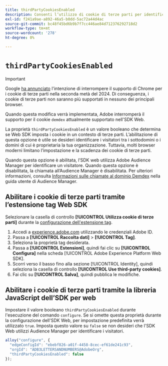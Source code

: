 ```yaml
---
title: thirdPartyCookiesEnabled
description: Consenti l’utilizzo di cookie di terze parti per identificare i visitatori.
exl-id: f241a9ae-a892-46a5-b0dd-5ac72a44d4ac
source-git-commit: bc48f45bd6b9b7f7cc446ae84d712376292718d2
workflow-type: tm+mt
source-wordcount: '278'
ht-degree: 0%

---
```



# `thirdPartyCookiesEnabled`

>[!IMPORTANT]
>
>Google [ha annunciato](https://developers.google.com/privacy-sandbox/3pcd/prepare/prepare-for-phaseout) l&#39;intenzione di interrompere il supporto di Chrome per i cookie di terze parti nella seconda metà del 2024. Di conseguenza, i cookie di terze parti non saranno più supportati in nessuno dei principali browser.
>
>Quando questa modifica verrà implementata, Adobe interromperà il supporto per il cookie `demdex` attualmente supportato nell&#39;SDK Web.


La proprietà `thirdPartyCookiesEnabled` è un valore booleano che determina se Web SDK imposta i cookie in un contesto di terze parti. L’abilitazione di questa opzione è utile se desideri identificare i visitatori tra i sottodomini o i domini di cui è proprietaria la tua organizzazione. Tuttavia, molti browser moderni limitano l’impostazione e la scadenza dei cookie di terze parti.

Quando questa opzione è abilitata, l’SDK web utilizza Adobe Audience Manager per identificare un visitatore. Quando questa opzione è disabilitata, la chiamata all’Audience Manager è disabilitata. Per ulteriori informazioni, consulta [Informazioni sulle chiamate al dominio Demdex](https://experienceleague.adobe.com/docs/audience-manager/user-guide/reference/demdex-calls.html?lang=it) nella guida utente di Audience Manager.

## Abilitare i cookie di terze parti tramite l’estensione tag Web SDK

Selezionare la casella di controllo **[!UICONTROL Utilizza cookie di terze parti]** durante la [configurazione dell&#39;estensione tag](/help/tags/extensions/client/web-sdk/web-sdk-extension-configuration.md).

1. Accedi a [experience.adobe.com](https://experience.adobe.com) utilizzando le credenziali Adobe ID.
1. Passa a **[!UICONTROL Raccolta dati]** > **[!UICONTROL Tag]**.
1. Seleziona la proprietà tag desiderata.
1. Passa a **[!UICONTROL Estensioni]**, quindi fai clic su **[!UICONTROL Configura]** nella scheda [!UICONTROL Adobe Experience Platform Web SDK].
1. Scorri verso il basso fino alla sezione [!UICONTROL Identity], quindi seleziona la casella di controllo **[!UICONTROL Use third-party cookies]**.
1. Fai clic su **[!UICONTROL Salva]**, quindi pubblica le modifiche.

## Abilitare i cookie di terze parti tramite la libreria JavaScript dell’SDK per web

Impostare il valore booleano `thirdPartyCookiesEnabled` durante l&#39;esecuzione del comando `configure`. Se si omette questa proprietà durante la configurazione dell&#39;SDK Web, per impostazione predefinita verrà utilizzato `true`. Imposta questo valore su `false` se non desideri che l&#39;SDK Web utilizzi Audience Manager per identificare i visitatori.

```js
alloy("configure", {
  "edgeConfigId": "ebebf826-a01f-4458-8cec-ef61de241c93",
  "orgId": "ADB3LETTERSANDNUMBERS@AdobeOrg",
  "thirdPartyCookiesEnabled": false
});
```
